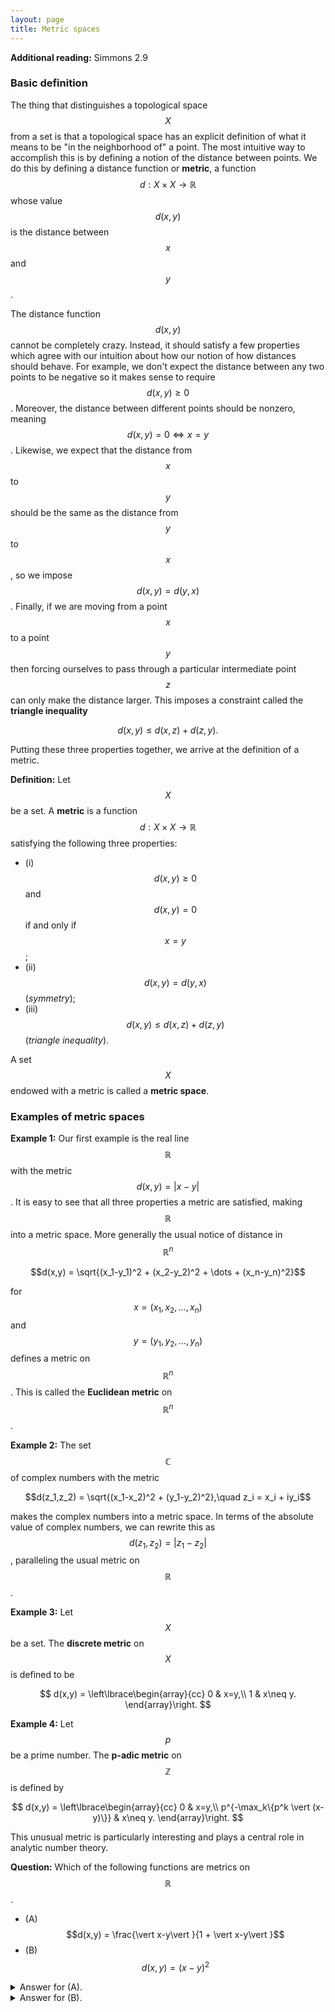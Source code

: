 ```yaml
---
layout: page
title: Metric spaces
---
```


**Additional reading:** Simmons 2.9

### Basic definition

The thing that distinguishes a topological space $$X$$ from a set is that a topological space has an explicit definition of what it means to be "in the neighborhood of" a point.
The most intuitive way to accomplish this is by defining a notion of the distance between points.
We do this by defining a distance function or **metric**, a function $$d: X\times X\rightarrow \mathbb R$$ whose value $$d(x,y)$$ is the distance between $$x$$ and $$y$$.

The distance function $$d(x,y)$$ cannot be completely crazy.  Instead, it should satisfy a few properties which agree with our intuition about how our notion of how distances should behave.  For example, we don't expect the distance between any two points to be negative so it makes sense to require $$d(x,y)\geq 0$$.  Moreover, the distance between different points should be nonzero, meaning $$d(x,y) = 0 \Leftrightarrow x=y$$.  Likewise, we expect that the distance from $$x$$ to $$y$$ should be the same as the distance from $$y$$ to $$x$$, so we impose $$d(x,y) = d(y,x)$$.  Finally, if we are moving from a point $$x$$ to a point $$y$$ then forcing ourselves to pass through a particular intermediate point $$z$$ can only make the distance larger.  This imposes a constraint called the **triangle inequality**

$$d(x,y)\leq d(x,z) + d(z,y).$$

Putting these three properties together, we arrive at the definition of a metric.

**Definition:** Let $$X$$ be a set.  A **metric** is a function $$d: X\times X\rightarrow\mathbb R$$ satisfying the following three properties:
* (i)   $$d(x,y)\geq 0$$ and $$d(x,y) = 0$$ if and only if $$x=y$$;
* (ii)  $$d(x,y) = d(y,x)$$ (*symmetry*);
* (iii) $$d(x,y)\leq d(x,z) + d(z,y)$$ (*triangle inequality*).

A set $$X$$ endowed with a metric is called a **metric space**.

### Examples of metric spaces

**Example 1:** Our first example is the real line $$\mathbb R$$ with the metric $$d(x,y) = \vert x-y\vert$$.  It is easy to see that all three properties a metric are satisfied, making $$\mathbb R$$ into a metric space.  More generally the usual notice of distance in $$\mathbb R^n$$ 

$$d(x,y) = \sqrt{(x_1-y_1)^2 + (x_2-y_2)^2 + \dots + (x_n-y_n)^2}$$

for $$x = (x_1,x_2,\dots,x_n)$$ and $$y = (y_1,y_2,\dots,y_n)$$ defines a metric on $$\mathbb R^n$$.  This is called the **Euclidean metric** on $$\mathbb R^n$$.

**Example 2:** The set $$\mathbb C$$ of complex numbers with the metric

$$d(z_1,z_2) = \sqrt{(x_1-x_2)^2 + (y_1-y_2)^2},\quad z_i = x_i + iy_i$$

makes the complex numbers into a metric space.  In terms of the absolute value of complex numbers, we can rewrite this as $$d(z_1,z_2) = \vert z_1-z_2\vert$$, paralleling the usual metric on $$\mathbb R$$.

**Example 3:** Let $$X$$ be a set.  The **discrete metric** on $$X$$ is defined to be

$$
d(x,y) = \left\lbrace\begin{array}{cc}
0 & x=y,\\
1 & x\neq y.
\end{array}\right.
$$


**Example 4:** Let $$p$$ be a prime number.  The **p-adic metric** on $$\mathbb Z$$ is defined by

$$
d(x,y) = \left\lbrace\begin{array}{cc}
0 & x=y,\\
p^{-\max_k\{p^k \vert (x-y)\}}  & x\neq y.
\end{array}\right.
$$

This unusual metric is particularly interesting and plays a central role in analytic number theory.

**Question:** Which of the following functions are metrics on $$\mathbb R$$.
* (A) $$d(x,y) = \frac{\vert x-y\vert }{1 + \vert x-y\vert }$$
* (B) $$d(x,y) = (x-y)^2$$


<details>
  <summary>Answer for (A).</summary>
  This is a metric.  Try proving that it satisfies the triangle inequality.
</details>
<details>
  <summary>Answer for (B).</summary>
  This is a not a metric.  It fails to satisfy the triangle inequality.  Can you show this?
</details>







